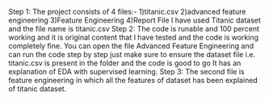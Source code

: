 Step 1: The project consists of 4 files:-
1)titanic.csv
2)advanced feature engineering
3)Feature Engineering
4)Report File
I have used Titanic dataset and the file name is titanic.csv 
Step 2: The code is runable and 100 percent working and it is original content that I have tested and the code is working completely fine.
You can open the file Advanced Feature Engineering and can run the code step by step just make sure to ensure the dataset file i.e. titanic.csv is present in the folder and the code is good to go It has an explanation of EDA with supervised learning.
Step 3: The second file is feature engineering in which all the features of dataset has been explained of titanic dataset.

